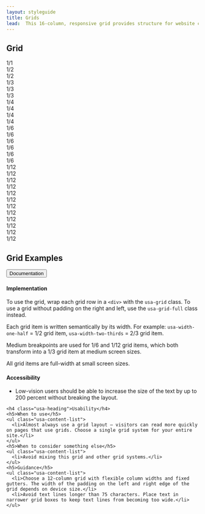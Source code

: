 ```yaml
---
layout: styleguide
title: Grids
lead:  This 16-column, responsive grid provides structure for website content.
---
```


<div class="preview preview-no_border">

  <h2 class="usa-heading">Grid</h2>
  <div class="usa-grid usa-grid-example usa-grid-example-blank">
    <div class="usa-width-one-whole">1/1</div>
  </div>
  <div class="usa-grid usa-grid-example usa-grid-example-blank">
    <div class="usa-width-one-half">1/2</div>
    <div class="usa-width-one-half">1/2</div>
  </div>
  <div class="usa-grid usa-grid-example usa-grid-example-blank">
    <div class="usa-width-one-third">1/3</div>
    <div class="usa-width-one-third">1/3</div>
    <div class="usa-width-one-third">1/3</div>
  </div>
  <div class="usa-grid usa-grid-example usa-grid-example-blank">
    <div class="usa-width-one-fourth">1/4</div>
    <div class="usa-width-one-fourth">1/4</div>
    <div class="usa-width-one-fourth">1/4</div>
    <div class="usa-width-one-fourth">1/4</div>
  </div>
  <div class="usa-grid usa-grid-example usa-grid-example-blank">
    <div class="usa-width-one-sixth">1/6</div>
    <div class="usa-width-one-sixth">1/6</div>
    <div class="usa-width-one-sixth">1/6</div>
    <div class="usa-width-one-sixth">1/6</div>
    <div class="usa-width-one-sixth">1/6</div>
    <div class="usa-width-one-sixth">1/6</div>
  </div>
  <div class="usa-grid usa-grid-example usa-grid-example-blank">
    <div class="usa-width-one-twelfth">1/12</div>
    <div class="usa-width-one-twelfth">1/12</div>
    <div class="usa-width-one-twelfth">1/12</div>
    <div class="usa-width-one-twelfth">1/12</div>
    <div class="usa-width-one-twelfth">1/12</div>
    <div class="usa-width-one-twelfth">1/12</div>
    <div class="usa-width-one-twelfth">1/12</div>
    <div class="usa-width-one-twelfth">1/12</div>
    <div class="usa-width-one-twelfth">1/12</div>
    <div class="usa-width-one-twelfth">1/12</div>
    <div class="usa-width-one-twelfth">1/12</div>
    <div class="usa-width-one-twelfth">1/12</div>
  </div>

  <h2 class="usa-heading">Grid Examples</h2>

</div>

<div class="usa-accordion-bordered usa-accordion-docs">
  <button class="usa-button-unstyled usa-accordion-button"
      aria-expanded="true" aria-controls="collapsible-0">
    Documentation
  </button>
  <div id="collapsible-0" aria-hidden="false" class="usa-accordion-content">
    <h4 class="usa-heading">Implementation</h4>
    <p>To use the grid, wrap each grid row in a <code>&lt;div&gt;</code> with the <code>usa-grid</code> class. To use a grid without padding on the right and left, use the <code>usa-grid-full</code> class instead.</p>
    <p>Each grid item is written semantically by its width. For example: <code>usa-width-one-half</code> = 1/2 grid item, <code>usa-width-two-thirds</code> = 2/3 grid item.</p>
    <p>Medium breakpoints are used for 1/6 and 1/12 grid items, which both transform into a 1/3 grid item at medium screen sizes.</p> 
    <p>All grid items are full-width at small screen sizes.</p>
    <h4 class="usa-heading">Accessibility</h3>
    <ul class="usa-content-list">
      <li>Low-vision users should be able to increase the size of the text by up to 200 percent without breaking the layout.</li>
    </ul>
    
    <h4 class="usa-heading">Usability</h4>
    <h5>When to use</h5>
    <ul class="usa-content-list">
      <li>Almost always use a grid layout — visitors can read more quickly on pages that use grids. Choose a single grid system for your entire site.</li>
    </ul>
    <h5>When to consider something else</h5>
    <ul class="usa-content-list">
      <li>Avoid mixing this grid and other grid systems.</li>
    </ul>
    <h5>Guidance</h5>
    <ul class="usa-content-list">
      <li>Choose a 12-column grid with flexible column widths and fixed gutters. The width of the padding on the left and right edge of the grid depends on device size.</li>
      <li>Avoid text lines longer than 75 characters. Place text in narrower grid boxes to keep text lines from becoming too wide.</li>
    </ul>
  </div>
</div>
